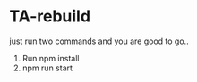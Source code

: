 # TA-rebuild 

just run two commands and you are good to go..
 1. Run npm install 
 2. npm run start
